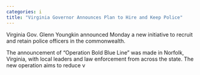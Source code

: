 ```yaml
---
categories: i
title: "Virginia Governor Announces Plan to Hire and Keep Police"
---
```


Virginia Gov. Glenn Youngkin announced Monday a new initiative to recruit and retain police officers in the commonwealth.



The announcement of “Operation Bold Blue Line” was made in Norfolk, Virginia, with local leaders and law enforcement from across the state. The new operation aims to reduce v